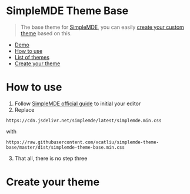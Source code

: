# SimpleMDE Theme Base

> The base theme for [SimpleMDE](https://simplemde.com/), you can easily [create your custom theme](https://github.com/xcatliu/simplemde-theme-base#create-your-theme) based on this.

- [Demo](http://simplemde-theme-base.xcatliu.com/)
- [How to use](#how-to-use)
- [List of themes](https://github.com/xcatliu/simplemde-theme-base/wiki/List-of-themes)
- [Create your theme](#create-your-theme)

# How to use

1. Follow [SimpleMDE official guide](https://github.com/NextStepWebs/simplemde-markdown-editor#install) to initial your editor
2. Replace
```
https://cdn.jsdelivr.net/simplemde/latest/simplemde.min.css
```
with
```
https://raw.githubusercontent.com/xcatliu/simplemde-theme-base/master/dist/simplemde-theme-base.min.css
```
3. That all, there is no step three

# Create your theme